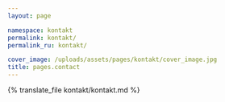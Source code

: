 ```yaml
---
layout: page

namespace: kontakt
permalink: kontakt/
permalink_ru: kontakt/

cover_image: /uploads/assets/pages/kontakt/cover_image.jpg
title: pages.contact
---
```

{% translate_file kontakt/kontakt.md %}
